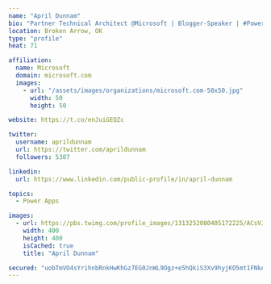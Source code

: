 ```yaml
---
name: "April Dunnam"
bio: "Partner Technical Architect @Microsoft | Blogger-Speaker | #PowerApps, #PowerAutomate, #Office365, #SharePoint | #WIT | #Karaoke Queen"
location: Broken Arrow, OK
type: "profile"
heat: 71

affiliation:
  name: Microsoft
  domain: microsoft.com
  images:
    - url: "/assets/images/organizations/microsoft.com-50x50.jpg"
      width: 50
      height: 50

website: https://t.co/enJuiGEQZc

twitter:
  username: aprildunnam
  url: https://twitter.com/aprildunnam
  followers: 5307

linkedin:
  url: https://www.linkedin.com/public-profile/in/april-dunnam

topics:
  - Power Apps

images:
  - url: https://pbs.twimg.com/profile_images/1313252080405172225/ACsVJFqU_400x400.jpg
    width: 400
    height: 400
    isCached: true
    title: "April Dunnam"

secured: "uobTmVO4sYrihnbRnkHwKhGz7EG0JnWL9Ogz+e5hQkiS3Xv9hyjKO5mt1FNkAKYBBPJjL9I2zIt3CeXrvhsWFyRY/ABdGi3p4zfAzXnjCV6N8YGsfkj5ptrxuvzARNE53p2g2vjts9j3eDB6LFoFZJTnRYYZG8irnR60bdx3siJNPL6wjkliKt0AcDRjCxP9UjNlX6W54DWXlJAdmc83EjnPbR6AVXbmG8pahmUgtARxdfUNPEQpl+114Lbp17NtYy0s0bBV0qOZzGBx9G06ojp380dGope01+VKyM7xnT5uoS+VvjPxyBzAMFVDxvaRWg5BQfPVh963ASh9HikfXKk2BLzWXZYkNPpNgEuWX0WmTbNDzFev2nc8MoV50xP3Mq/KUbRS7l6IDssNRApgVvMozHI9F1EwNvE0pvQ8QH8=;sQuIQ6HR6ehqagpwQN0BcA=="
---
```


